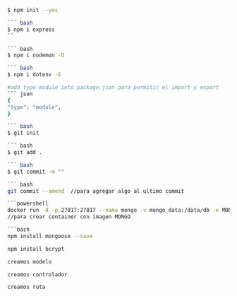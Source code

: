 
``` bash
$ npm init --yes

``` bash
$ npm i express
``

``` bash
$ npm i nodemon -D

``` bash 
$ npm i dotenv -E

#add type module into package.json para permitir el import y export
``` json
{
"type": "module",
}

``` bash 
$ git init

``` bash
$ git add .

``` bash
$ git commit -m ""

``` bash
git commit --amend  //para agregar algo al ultimo commit

```powershell
docker run -d -p 27017:27017 --name mongo -v mongo_data:/data/db -e MONGO_INITDB_ROOT_USERNAME=root -e MONGO_INITDB_ROOT_PASSWORD=root mongo:latest
//para crear container con imagen MONGO

```bash
npm install mongoose --save
```

```bash
npm install bcrypt
```

```txt
creamos modelo
```

```txt
creamos controlador
```

```txt
creamos ruta
```